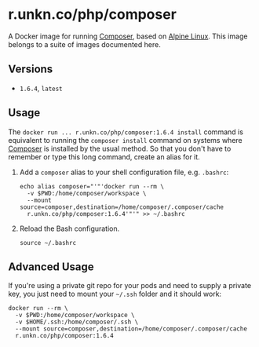 # r.unkn.co/php/composer

A Docker image for running [Composer](https://getcomposer.org), based on [Alpine Linux](https://alpinelinux.org). This image belongs to a suite of images documented here.

## Versions

 - `1.6.4`, `latest`

## Usage

The `docker run ... r.unkn.co/php/composer:1.6.4 install` command is equivalent to running the `composer install` command on systems where [Composer](https://getcomposer.org) is installed by the usual method. So that you don't have to remember or type this long command, create an alias for it.

1. Add a `composer` alias to your shell configuration file, e.g. `.bashrc`:
    ```
    echo alias composer="'"'docker run --rm \
      -v $PWD:/home/composer/workspace \
      --mount source=composer,destination=/home/composer/.composer/cache
      r.unkn.co/php/composer:1.6.4'"'" >> ~/.bashrc
    ```

2. Reload the Bash configuration.
    ```
    source ~/.bashrc
    ```

## Advanced Usage

If you're using a private git repo for your pods and need to supply a private key, you just need to mount your `~/.ssh` folder and it should work:

```
docker run --rm \
  -v $PWD:/home/composer/workspace \
  -v $HOME/.ssh:/home/composer/.ssh \
  --mount source=composer,destination=/home/composer/.composer/cache
  r.unkn.co/php/composer:1.6.4
```
